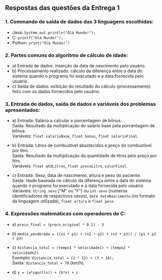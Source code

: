 ## Respostas das questões da Entrega 1

### 1. Commando de saída de dados das 3 linguagens escolhidas:
- Java: `System.out.println("Olá Mundo!");`
- C: `printf("Olá Mundo!");`
- Python: `print("Olá Mundo!")`

### 2. Partes comuns do algoritmo de cálculo de idade:
- a) Entrada de dados: inserção da data de nascimento pelo usuário.
- b) Processamento realizado: cálculo da diferença entre a data do sistema quando o programa foi executado e a data fornecida pelo usuário. 
- c) Saída de dados: exibição do resultado do cálculo (processamento) feito com os dados fornecidos pelo usuário.

### 3. Entrada de dados, saída de dados e variáveis dos problemas apresentados:
- a) Entrada: Salário a calcular e porcentagem de bônus. <br>
     Saída: Resultado da multiplicação do salário base pela porcentagem de bônus. <br>
     Variáveis: `float salarioBase`, `float bonus`, `float salarioFinal`.

- b) Entrada: Litros de combustível abastecidos e preço do combustível por litro. <br>
     Saída: Resultado da multiplicação da quantidade de litros pelo preço por litro. <br>
     Variáveis: `float qtdLitros`, `float precoLitro`, `valorFinal`.

- c) Entrada: Sexo, data de nascimento, altura e peso do paciente. <br>
     Saída: Idade baseada no cálculo da diferença entre a data do sistema quando o programa foi executado e a data fornecida pelo usuário. <br>
     Variáveis: `String sexo` ("M" ou "F") ou `int sexo` (numeros identificadores de respectivos sexos), `date dataNascimento` (no formato da linguagem utilizada), `float altura` e `float peso`.

### 4. Expressões matemáticas com operadores de C:
- a) `preco_final = (preco_original * 0.1) - 5`

- b) `media_ponderada = ((n1 * p1) + (n2 * p2) + (n3 * p3)) / (p1 + p2 + p3)`

- c) `distancia_total = (tempo1 * velocidade1) + (tempo2 * velocidade2)`. <br>
     Exemplo: `distancia_total = (2 * 12) + (3 * 18);` <br>
     Saída: `distancia_total = 78` (km/h).

- d) `y = (a*squrt(x)) + (b*x) + c`